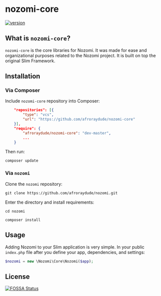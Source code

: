 # nozomi-core
[![version](https://img.shields.io/badge/dynamic/json.svg?label=version&url=https%3A%2F%2Fraw.githubusercontent.com%2Fafroraydude%2Fnozomi-core%2Fmaster%2Fcomposer.json&query=%24.version&colorB=orange&prefix=v&suffix=-alpha&longCache=true&style=flat-square)](https://github.com/afroraydude/nozomi-core)



## What is `nozomi-core`?
`nozomi-core` is the core libraries for Nozomi. It was made for ease and organizational purposes related to the Nozomi project.
It is built on top the original Slim Framework.

## Installation

### Via Composer
Include `nozomi-core` repository into Composer:

```json
    "repositories": [{
        "type": "vcs",
        "url": "https://github.com/afroraydude/nozomi-core"
    }],
    "require": {
        "afroraydude/nozomi-core": "dev-master",
        ...
    }
```

Then run: 
```
composer update
```

### Via `nozomi`

Clone the `nozomi` repository:
```
git clone https://github.com/afroraydude/nozomi.git
```

Enter the directory and install requirements:
```
cd nozomi

composer install
```

## Usage
Adding Nozomi to your Slim application is very simple. In your public `index.php` file after you define your app, dependencies, and settings:
```php
$nozomi = new \Nozomi\Core\Nozomi($app);
```


## License
[![FOSSA Status](https://app.fossa.io/api/projects/git%2Bgithub.com%2Fafroraydude%2Fnozomi-core.svg?type=large)](https://app.fossa.io/projects/git%2Bgithub.com%2Fafroraydude%2Fnozomi-core?ref=badge_large)
